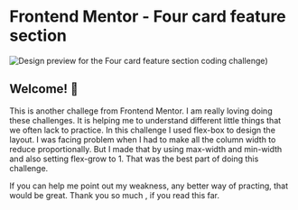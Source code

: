# Frontend Mentor - Four card feature section

![Design preview for the Four card feature section coding challenge](https://pantbibek21.github.io/four-card-feature-section/))

## Welcome! 👋

This is another challege from Frontend Mentor. I am really loving doing these challenges. It is helping me to understand different little things that we often lack to practice. In this challenge I used flex-box to design the layout. 
I was facing problem when I had to make all the column width to reduce proportionally.
But I made that by using
max-width and min-width and also setting flex-grow to 1. 
That was the best part of doing this challenge. 

If you can help me point out my weakness, any better way of practing, that would be great. 
Thank you so much , if you read this far.
